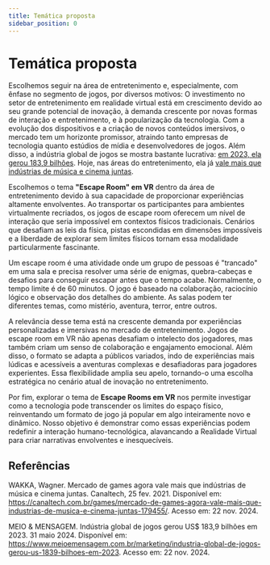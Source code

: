 ```yaml
---
title: Temática proposta
sidebar_position: 0
---
```



# Temática proposta  

Escolhemos seguir na área de entretenimento e, especialmente, com ênfase no segmento de jogos, por diversos motivos: O investimento no setor de entretenimento em realidade virtual está em crescimento devido ao seu grande potencial de inovação, à demanda crescente por novas formas de interação e entretenimento, e à popularização da tecnologia. Com a evolução dos dispositivos e a criação de novos conteúdos imersivos, o mercado tem um horizonte promissor, atraindo tanto empresas de tecnologia quanto estúdios de mídia e desenvolvedores de jogos.
Além disso, a indústria global de jogos se mostra bastante lucrativa: [em 2023, ela gerou 183,9 bilhões](https://www.meioemensagem.com.br/marketing/industria-global-de-jogos-gerou-us-1839-bilhoes-em-2023). Hoje, nas áreas do entretenimento, ela já [vale mais que indústrias de música e cinema juntas](https://canaltech.com.br/games/mercado-de-games-agora-vale-mais-que-industrias-de-musica-e-cinema-juntas-179455/). 

Escolhemos o tema **"Escape Room" em VR** dentro da área de entretenimento devido à sua capacidade de proporcionar experiências altamente envolventes. Ao transportar os participantes para ambientes virtualmente recriados, os jogos de escape room oferecem um nível de interação que seria impossível em contextos físicos tradicionais. Cenários que desafiam as leis da física, pistas escondidas em dimensões impossíveis e a liberdade de explorar sem limites físicos tornam essa modalidade particularmente fascinante. 

Um escape room é uma atividade onde um grupo de pessoas é "trancado" em uma sala e precisa resolver uma série de enigmas, quebra-cabeças e desafios para conseguir escapar antes que o tempo acabe. Normalmente, o tempo limite é de 60 minutos. O jogo é baseado na colaboração, raciocínio lógico e observação dos detalhes do ambiente. As salas podem ter diferentes temas, como mistério, aventura, terror, entre outros.

A relevância desse tema está na crescente demanda por experiências personalizadas e imersivas no mercado de entretenimento. Jogos de escape room em VR não apenas desafiam o intelecto dos jogadores, mas também criam um senso de colaboração e engajamento emocional. Além disso, o formato se adapta a públicos variados, indo de experiências mais lúdicas e acessíveis a aventuras complexas e desafiadoras para jogadores experientes. Essa flexibilidade amplia seu apelo, tornando-o uma escolha estratégica no cenário atual de inovação no entretenimento.  

Por fim, explorar o tema de **Escape Rooms em VR** nos permite investigar como a tecnologia pode transcender os limites do espaço físico, reinventando um formato de jogo já popular em algo inteiramente novo e dinâmico. Nosso objetivo é demonstrar como essas experiências podem redefinir a interação humano-tecnológica, alavancando a Realidade Virtual para criar narrativas envolventes e inesquecíveis.  

## Referências
WAKKA, Wagner. Mercado de games agora vale mais que indústrias de música e cinema juntas. Canaltech, 25 fev. 2021. Disponível em: https://canaltech.com.br/games/mercado-de-games-agora-vale-mais-que-industrias-de-musica-e-cinema-juntas-179455/. Acesso em: 22 nov. 2024.

MEIO & MENSAGEM. Indústria global de jogos gerou US$ 183,9 bilhões em 2023. 31 maio 2024. Disponível em: https://www.meioemensagem.com.br/marketing/industria-global-de-jogos-gerou-us-1839-bilhoes-em-2023. Acesso em: 22 nov. 2024.